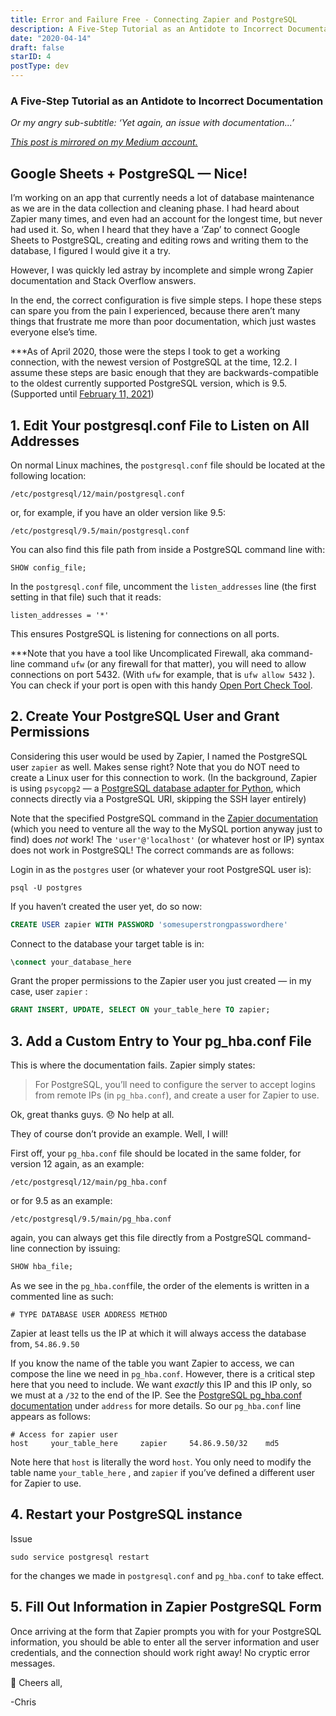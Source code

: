 ```yaml
---
title: Error and Failure Free - Connecting Zapier and PostgreSQL
description: A Five-Step Tutorial as an Antidote to Incorrect Documentation
date: "2020-04-14"
draft: false
starID: 4
postType: dev
---
```


### A Five-Step Tutorial as an Antidote to Incorrect Documentation

_Or my angry sub-subtitle: ‘Yet again, an issue with documentation...’_

[_This post is mirrored on my Medium account._](https://medium.com/@frewin.christopher/properly-connecting-zapier-and-postgresql-998c998db4d9)

## Google Sheets + PostgreSQL — Nice!

I’m working on an app that currently needs a lot of database maintenance as we are in the data collection and cleaning phase. I had heard about Zapier many times, and even had an account for the longest time, but never had used it. So, when I heard that they have a ‘Zap’ to connect Google Sheets to PostgreSQL, creating and editing rows and writing them to the database, I figured I would give it a try.

However, I was quickly led astray by incomplete and simple wrong Zapier documentation and Stack Overflow answers.

In the end, the correct configuration is five simple steps. I hope these steps can spare you from the pain I experienced, because there aren’t many things that frustrate me more than poor documentation, which just wastes everyone else’s time.

\*\*\*As of April 2020, those were the steps I took to get a working connection, with the newest version of PostgreSQL at the time, 12.2. I assume these steps are basic enough that they are backwards-compatible to the oldest currently supported PostgreSQL version, which is 9.5. (Supported until [February 11, 2021](https://www.postgresql.org/support/versioning/))

## 1. Edit Your postgresql.conf File to Listen on All Addresses

On normal Linux machines, the `postgresql.conf` file should be located at the following location:

`/etc/postgresql/12/main/postgresql.conf`

or, for example, if you have an older version like 9.5:

`/etc/postgresql/9.5/main/postgresql.conf`

You can also find this file path from inside a PostgreSQL command line with:

`SHOW config_file;`

In the `postgresql.conf` file, uncomment the `listen_addresses` line (the first setting in that file) such that it reads:

`listen_addresses = '*'`

This ensures PostgreSQL is listening for connections on all ports.

\*\*\*Note that you have a tool like Uncomplicated Firewall, aka command-line command `ufw` (or any firewall for that matter), you will need to allow connections on port 5432. (With `ufw` for example, that is `ufw allow 5432` ). You can check if your port is open with this handy [Open Port Check Tool](https://www.yougetsignal.com/tools/open-ports/).

## 2. Create Your PostgreSQL User and Grant Permissions

Considering this user would be used by Zapier, I named the PostgreSQL user `zapier` as well. Makes sense right? Note that you do NOT need to create a Linux user for this connection to work. (In the background, Zapier is using `psycopg2` — a [PostgreSQL database adapter for Python](https://www.psycopg.org/docs/), which connects directly via a PostgreSQL URI, skipping the SSH layer entirely)

Note that the specified PostgreSQL command in the [Zapier documentation](https://zapier.com/apps/mysql/help) (which you need to venture all the way to the MySQL portion anyway just to find) does _not_ work! The `'user'@'localhost'` (or whatever host or IP) syntax does not work in PostgreSQL! The correct commands are as follows:

Login in as the `postgres` user (or whatever your root PostgreSQL user is):

`psql -U postgres`

If you haven’t created the user yet, do so now:

```sql
CREATE USER zapier WITH PASSWORD 'somesuperstrongpasswordhere'
```

Connect to the database your target table is in:

```sql
\connect your_database_here
```

Grant the proper permissions to the Zapier user you just created — in my case, user `zapier` :

```sql
GRANT INSERT, UPDATE, SELECT ON your_table_here TO zapier;
```

## 3. Add a Custom Entry to Your pg_hba.conf File

This is where the documentation fails. Zapier simply states:

> For PostgreSQL, you’ll need to configure the server to accept logins from remote IPs (in `pg_hba.conf`), and create a user for Zapier to use.

Ok, great thanks guys. 😞 No help at all.

They of course don’t provide an example. Well, I will!

First off, your `pg_hba.conf` file should be located in the same folder, for version 12 again, as an example:

`/etc/postgresql/12/main/pg_hba.conf`

or for 9.5 as an example:

`/etc/postgresql/9.5/main/pg_hba.conf`

again, you can always get this file directly from a PostgreSQL command-line connection by issuing:

```sql
SHOW hba_file;
```

As we see in the `pg_hba.conf`file, the order of the elements is written in a commented line as such:

`# TYPE DATABASE USER ADDRESS METHOD`

Zapier at least tells us the IP at which it will always access the database from, `54.86.9.50`

If you know the name of the table you want Zapier to access, we can compose the line we need in `pg_hba.conf`. However, there is a critical step here that you need to include. We want _exactly_ this IP and this IP only, so we must at a `/32` to the end of the IP. See the [PostgreSQL pg\_hba.conf documentation](https://www.postgresql.org/docs/9.1/auth-pg-hba-conf.html) under `address` for more details. So our `pg_hba.conf` line appears as follows:

```
# Access for zapier user  
host     your_table_here     zapier     54.86.9.50/32    md5
```

Note here that `host` is literally the word `host`. You only need to modify the table name `your_table_here` , and `zapier` if you’ve defined a different user for Zapier to use.

## 4. Restart your PostgreSQL instance

Issue

`sudo service postgresql restart`

for the changes we made in `postgresql.conf` and `pg_hba.conf` to take effect.

## 5. Fill Out Information in Zapier PostgreSQL Form

Once arriving at the form that Zapier prompts you with for your PostgreSQL information, you should be able to enter all the server information and user credentials, and the connection should work right away! No cryptic error messages.

🍺 Cheers all,

-Chris
